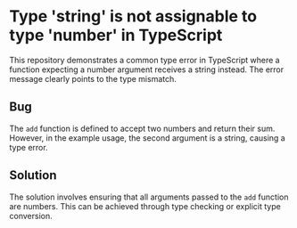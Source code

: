 # Type 'string' is not assignable to type 'number' in TypeScript

This repository demonstrates a common type error in TypeScript where a function expecting a number argument receives a string instead. The error message clearly points to the type mismatch.

## Bug

The `add` function is defined to accept two numbers and return their sum. However, in the example usage, the second argument is a string, causing a type error.

## Solution

The solution involves ensuring that all arguments passed to the `add` function are numbers. This can be achieved through type checking or explicit type conversion.